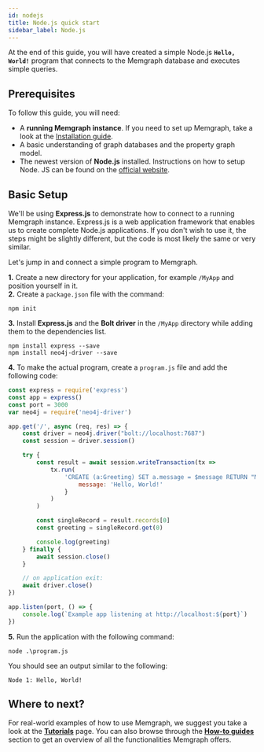```yaml
---
id: nodejs
title: Node.js quick start
sidebar_label: Node.js
---
```


At the end of this guide, you will have created a simple Node.js **`Hello,
World!`** program that connects to the Memgraph database and executes simple
queries.

## Prerequisites

To follow this guide, you will need:
* A **running Memgraph instance**. If you need to set up Memgraph, take a look
  at the [Installation guide](/installation/overview.md).
* A basic understanding of graph databases and the property graph model.
* The newest version of **Node.js** installed. Instructions on how to setup
  Node. JS can be found on the [official
  website](https://nodejs.org/en/download/).

## Basic Setup

We'll be using **Express.js** to demonstrate how to connect to a running
Memgraph instance. Express.js is a web application framework that enables us to
create complete Node.js applications. If you don't wish to use it, the steps
might be slightly different, but the code is most likely the same or very
similar.

Let's jump in and connect a simple program to Memgraph.

**1.** Create a new directory for your application, for example `/MyApp` and
position yourself in it.<br /> **2.** Create a `package.json` file with the
command:

```
npm init
```

**3.** Install **Express.js** and the **Bolt driver** in the `/MyApp` directory
while adding them to the dependencies list.

```
npm install express --save
npm install neo4j-driver --save
```

**4.** To make the actual program, create a `program.js` file and add the
following code:

```javascript
const express = require('express')
const app = express()
const port = 3000
var neo4j = require('neo4j-driver')

app.get('/', async (req, res) => {
    const driver = neo4j.driver("bolt://localhost:7687")
    const session = driver.session()

    try {
        const result = await session.writeTransaction(tx =>
            tx.run(
                'CREATE (a:Greeting) SET a.message = $message RETURN "Node " + id(a) + ": " + a.message', {
                    message: 'Hello, World!'
                }
            )
        )

        const singleRecord = result.records[0]
        const greeting = singleRecord.get(0)

        console.log(greeting)
    } finally {
        await session.close()
    }

    // on application exit:
    await driver.close()
})

app.listen(port, () => {
    console.log(`Example app listening at http://localhost:${port}`)
})
```

**5.** Run the application with the following command:

```
node .\program.js
```

You should see an output similar to the following:

```
Node 1: Hello, World!
```

## Where to next?

For real-world examples of how to use Memgraph, we suggest you take a look at
the **[Tutorials](/tutorials/overview.md)** page. You can also browse through
the **[How-to guides](/how-to-guides/overview.md)**
section to get an overview of all the functionalities Memgraph offers.
